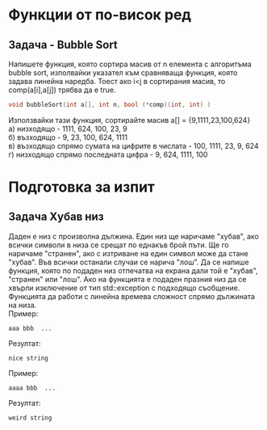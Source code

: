# Функции от по-висок ред

## Задача - Bubble Sort
Напишете функция, която сортира масив от n елемента с алгоритъма bubble sort, изполвайки указател към сравняваща функция, която задава линейна наредба. Тоест ако i<j
в сортирания масив, то comp(a[i],a[j]) трябва да е true.
```cpp
void bubbleSort(int a[], int n, bool (*comp)(int, int) ) 
```
Използвайки тази функция, сортирайте масив a[] = {9,1111,23,100,624}  
a) низходящо - 1111, 624, 100, 23, 9  
б) възходящо - 9, 23, 100, 624, 1111  
в) възходящо спрямо сумата на цифрите в числата - 100, 1111, 23, 9, 624  
г) низходящо спрямо последната цифра - 9, 624, 1111, 100
# Подготовка за изпит
## Задача Хубав низ
Даден е низ с произволна дължина. Един низ ще наричаме "хубав", ако всички символи в низа се срещат по еднакъв брой пъти. 
Ще го наричаме "странен", ако с изтриване на един символ може да стане "хубав". Във всички останали случаи се нарича "лош".
Да се напише функция, която по подаден низ отпечатва на екрана дали той е "хубав", "странен" или "лош". Ако на функцията е подаден празния низ да се хвърли
изключение от тип std::exception с подходящо съобщение. Функцията да работи с линейна времева сложност спрямо дължината на низа.  
Пример:
```
aaa bbb  ...
```
Резултат:
```
nice string
```
Пример:
```
aaaa bbb  ...
```
Резултат:
```
weird string
```
